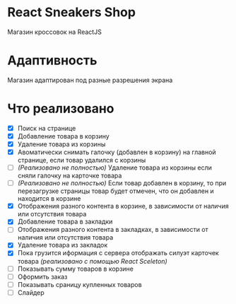 # React Sneakers Shop

Магазин кроссовок на ReactJS

# Адаптивность

Магазин адаптирован под разные разрешения экрана

# Что реализовано

- [x] Поиск на странице
- [x] Добавление товара в корзину
- [x] Удаление товара из корзины
- [x] Авоматически снимать галочку (добавлен в корзину) на главной странице, если товар удалился с корзины
- [ ] _(Реализовано не полностью)_ Удаление товара из корзины если сняли галочку на карточке товара
- [ ] _(Реализовано не полностью)_ Если товар добавлен в корзину, то при перезагрузке страницы товар будет отмечен, что он добавлен и находится в корзине
- [x] Отображения разного контента в корзине, в зависимости от наличия или отсутствия товара
- [x] Добавление товара в закладки
- [ ] Отображения разного контента в закладках, в зависимости от наличия или отсутствия товара
- [x] Удаление товара из закладок
- [x] Пока грузится иформация с сервера отображать силуэт карточек товара _(реализовано с помощью React Sceleton)_
- [ ] Показывать сумму товаров в корзине
- [ ] Оформить заказ
- [ ] Показывать сраницу купленных товаров
- [ ] Слайдер
